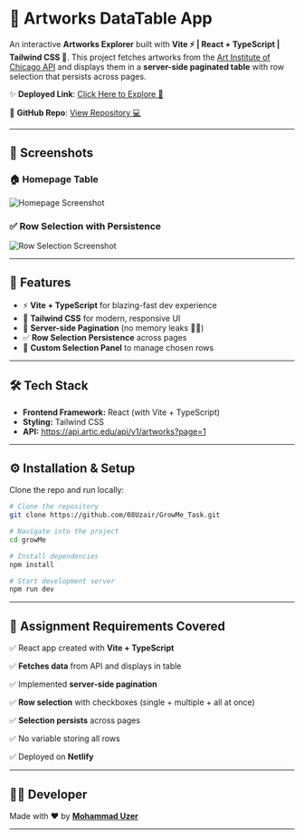 # 🎨 Artworks DataTable App

An interactive **Artworks Explorer** built with **Vite ⚡ | React + TypeScript | Tailwind CSS 💨**.
This project fetches artworks from the [Art Institute of Chicago API](https://api.artic.edu/api/v1/artworks?page=1) and displays them in a **server-side paginated table** with row selection that persists across pages.

✨ **Deployed Link**: [Click Here to Explore 🔗](https://growme-assignment-uzerqureshi.netlify.app)

📂 **GitHub Repo**: [View Repository 💻](https://github.com/08Uzair/GrowMe_Task.git)

---

## 📸 Screenshots

### 🏠 Homepage Table

![Homepage Screenshot](<img width="1913" height="862" alt="image" src="https://github.com/user-attachments/assets/601a9be2-2139-42ea-9c51-86b846e7c365" />
)

### ✅ Row Selection with Persistence

![Row Selection Screenshot](<img width="1918" height="870" alt="image" src="https://github.com/user-attachments/assets/164b58ba-cedb-4d06-9dc7-4ee277e4232d" />
)

---

## 🚀 Features

* ⚡ **Vite + TypeScript** for blazing-fast dev experience
* 🎨 **Tailwind CSS** for modern, responsive UI
* 🔄 **Server-side Pagination** (no memory leaks 🧠❌)
* ✅ **Row Selection Persistence** across pages
* 📌 **Custom Selection Panel** to manage chosen rows

---

## 🛠️ Tech Stack

* **Frontend Framework:** React (with Vite + TypeScript)
* **Styling:** Tailwind CSS
* **API:** https://api.artic.edu/api/v1/artworks?page=1

---

## ⚙️ Installation & Setup

Clone the repo and run locally:

```bash
# Clone the repository
git clone https://github.com/08Uzair/GrowMe_Task.git

# Navigate into the project
cd growMe

# Install dependencies
npm install

# Start development server
npm run dev
```

---

## 📑 Assignment Requirements Covered

✅ React app created with **Vite + TypeScript**

✅ **Fetches data** from API and displays in table

✅ Implemented **server-side pagination**

✅ **Row selection** with checkboxes (single + multiple + all at once)

✅ **Selection persists** across pages

✅ No variable storing all rows

✅ Deployed on **Netlify**

---

## 👨‍💻 Developer

Made with ❤️ by **[Mohammad Uzer](https://github.com/08Uzair)**

---
